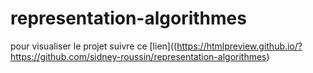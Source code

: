 # representation-algorithmes

pour visualiser le projet suivre ce [lien]((https://htmlpreview.github.io/?https://github.com/sidney-roussin/representation-algorithmes)
